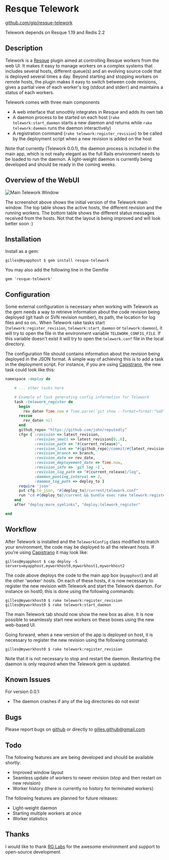 Resque Telework
===============

[github.com/gip/resque-telework](https://github.com/gip/resque-telework)

Telework depends on Resque 1.19 and Redis 2.2

Description
-----------

Telework is a [Resque](https://github.com/defunkt/resque) plugin aimed at controlling Resque workers from the web UI. It makes it easy to manage workers on a complex systems that includes several hosts, different queue(s) and an evolving source code that is deployed several times a day. Beyond starting and stopping workers on remote hosts, the plugin makes it easy to switch between code revisions, gives a partial view of each worker's log (stdout and stderr) and maintains a status of each workers.

Telework comes with three main components

* A web interface that smoothly integrates in Resque and adds its own tab
* A daemon process to be started on each host (`rake telework:start_daemon` starts a new daemon and returns while `rake telework:daemon` runs the daemon interactively)
* A registration command (`rake telework:register_revision`) to be called by the deployment script when a new revision is added on the host

Note that currently (Telework 0.0.1), the daemon process is included in the main app, which is not really elegant as the full Rails environment needs to be loaded to run the daemon. A light-weight daemon is currently being developed and should be ready in the coming weeks.

Overview of the WebUI
---------------------

![Main Telework Window](https://github.com/gip/resque-telework/raw/master/doc/screenshots/view_overview.png)

The screenshot above shows the initial version of the Telework main window. The top table shows the active hosts, the different revision and the running workers. The bottom table shows the different status messages received from the hosts. Not that the layout is being improved and will look better soon :)

Installation
------------

Install as a gem:

```
gilles@myapphost $ gem install resque-telework
```

You may also add the following line in the Gemfile

```
gem 'resque-telework'
```

Configuration
-------------

Some external configuration is necessary when working with Telework as the gem needs a way to retrieve information about the code revision being deployed (git hash or SVN revision number), its path, the location for log files and so on.. When Telework rake tasks start (`telework:register_revision`, `telework:start_daemon` or `telework:daemon`), it will try to open the file in the environment variable `TELEWORK_CONFIG_FILE`. If this variable doesn't exist it will try to open the `telework.conf` file in the local directory.

The configuration file should contains information about the revision being deployed in the JSON format. A simple way of achieving this is to add a task in the deployment script. For instance, if you are using [Capistrano](https://github.com/capistrano/capistrano), the new task could look like this:

```ruby
namespace :deploy do

    # ... other tasks here

    # Example of task generating config information for Telework
	task :telework_register do
	  begin
	    rev_date= Time.now # Time.parse(`git show --format=format:"%aD"`)
	  rescue
	    rev_date= nil
	  end
	  github_repo= "https://github.com/john/reputedly"
	  cfg= { :revision => latest_revision,
	         :revision_small => latest_revision[0..6],
	         :revision_path => "#{current_release}",
	         :revision_link => "#{github_repo}/commit/#{latest_revision}",
	         :revision_branch => branch,
	         :revision_date => rev_date,
	         :revision_deployement_date => Time.now,
	         :revision_info => `git log -1`,
	         :revision_log_path => "#{current_release}/log",
	         :daemon_pooling_interval => 2,
	         :daemon_log_path => deploy_to }
	  require 'json' 
	  put cfg.to_json, "#{deploy_to}/current/telework.conf"
	  run "cd #{deploy_to}/current && bundle exec rake telework:register_revision --trace"
	end
	after "deploy:more_symlinks", "deploy:telework_register"

end
```

Workflow
--------

After Telework is installed and the `TeleworkConfig` class modified to match your environment, the code may be deployed to all the relevant hosts. If you're using [Capistrano](https://github.com/capistrano/capistrano) it may look like:

```
gilles@myapphost $ cap deploy -S servers=myapphost,myworkhost0,myworkhost1,myworkhost2
```

The code above deploys the code to the main app box (`myapphost`) and all the other 'worker' hosts. On each of these hosts, it is now necessary to register the new revision with Telework and start the Telework daemon. For instance on host0, this is done using the following commands:

```
gilles@myworkhost0 $ rake telework:register_revision
gilles@myworkhost0 $ rake telework:start_daemon
```

The main Telework tab should now show the new box as alive. It is now possible to seamlessly start new workers on these boxes using the new web-based UI.

Going forward, when a new version of the app is deployed on host, it is necessary to register the new revision using the following command:

```
gilles@myworkhost0 $ rake telework:register_revision
```
Note that it is not necessary to stop and restart the daemon. Restarting the daemon is only required when the Telework gem is updated.

Known Issues
------------

For version 0.0.1:

* The daemon crashes if any of the log directories do not exist

Bugs
----

Please report bugs on [github](https://github.com/gip/resque-telework/issues) or directly to [gilles.github@gmail.com](gilles.github@gmail.com)

Todo
----

The following features are are being developed and should be available shortly:

* Improved window layout
* Seamless update of workers to newer revision (stop and then restart on new revision)
* Worker history (there is currently no history for terminated workers)

The following features are planned for future releases:

* Light-weight daemon
* Starting multiple workers at once
* Worker statistics

Thanks
------

I would like to thank [RG Labs](http://www.rglabsinc.com/) for the awesome environment and support to open-source development 
